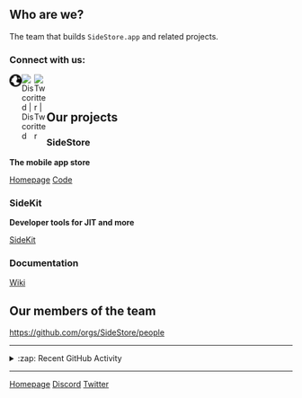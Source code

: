 <!-- 
Docs: How to use GitHub README and actions to auto-generate embedded content.
https://github.com/anuraghazra/github-readme-stats
https://www.youtube.com/watch?v=n6d4KHSKqGk
https://github.com/rahuldkjain/github-profile-readme-generator
 -->

## Who are we?

The team that builds `SideStore.app` and related projects.

### Connect with us:

<!--
[![Website](https://img.shields.io/website?label=sidestore.io&style=for-the-badge&url=https://sidestore.io)](https://sidestore.io)
[![Twitter Follow](https://img.shields.io/twitter/follow/sidestore_io?color=1DA1F2&logo=twitter&style=for-the-badge)](https://twitter.com/intent/follow?original_referer=https%3A%2F%2Fgithub.com%2Fsidestore&screen_name=sidestore)
[![GitHub Followers](https://img.shields.io/github/followers/sidestore?style=for-the-badge)]()
[![GitHub Sponsors](https://img.shields.io/github/sponsors/sidestore?style=for-the-badge
)]() 
-->

[<img align="left" alt="sidestore.io" width="22px" src="https://raw.githubusercontent.com/iconic/open-iconic/master/svg/globe.svg" />][website]
[<img align="left" alt="Discord | Discord" width="22px" src="https://cdn.jsdelivr.net/npm/simple-icons@v3/icons/discord.svg" />][discord]
[<img align="left" alt="Twitter | Twitter" width="22px" src="https://cdn.jsdelivr.net/npm/simple-icons@v3/icons/twitter.svg" />][twitter]

<br />
<br />

## Our projects

### SideStore

__The mobile app store__

[Homepage][website]
[Code][git.sidestore]

### SideKit

__Developer tools for JIT and more__

[SideKit][git.sidekit]

### Documentation

[Wiki][wiki]

## Our members of the team

https://github.com/orgs/SideStore/people

---

<details>
  <summary>:zap: Recent GitHub Activity</summary>

<!--START_SECTION:activity-->
1. 🗣 Commented on [#483](https://github.com/SideStore/SideStore/issues/483) in [SideStore/SideStore](https://github.com/SideStore/SideStore)
2. 🗣 Commented on [#463](https://github.com/SideStore/SideStore/issues/463) in [SideStore/SideStore](https://github.com/SideStore/SideStore)
3. 🗣 Commented on [#273](https://github.com/SideStore/SideStore/issues/273) in [SideStore/SideStore](https://github.com/SideStore/SideStore)
4. 🗣 Commented on [#488](https://github.com/SideStore/SideStore/issues/488) in [SideStore/SideStore](https://github.com/SideStore/SideStore)
5. ❗️ Closed issue [#488](https://github.com/SideStore/SideStore/issues/488) in [SideStore/SideStore](https://github.com/SideStore/SideStore)
6. 🗣 Commented on [#488](https://github.com/SideStore/SideStore/issues/488) in [SideStore/SideStore](https://github.com/SideStore/SideStore)
7. 🗣 Commented on [#513](https://github.com/SideStore/SideStore/issues/513) in [SideStore/SideStore](https://github.com/SideStore/SideStore)
8. ❗️ Closed issue [#513](https://github.com/SideStore/SideStore/issues/513) in [SideStore/SideStore](https://github.com/SideStore/SideStore)
9. 🗣 Commented on [#488](https://github.com/SideStore/SideStore/issues/488) in [SideStore/SideStore](https://github.com/SideStore/SideStore)
10. 🗣 Commented on [#513](https://github.com/SideStore/SideStore/issues/513) in [SideStore/SideStore](https://github.com/SideStore/SideStore)
11. 🗣 Commented on [#513](https://github.com/SideStore/SideStore/issues/513) in [SideStore/SideStore](https://github.com/SideStore/SideStore)
12. ❗️ Opened issue [#513](https://github.com/SideStore/SideStore/issues/513) in [SideStore/SideStore](https://github.com/SideStore/SideStore)
13. ❗️ Closed issue [#512](https://github.com/SideStore/SideStore/issues/512) in [SideStore/SideStore](https://github.com/SideStore/SideStore)
14. 🗣 Commented on [#512](https://github.com/SideStore/SideStore/issues/512) in [SideStore/SideStore](https://github.com/SideStore/SideStore)
15. ❗️ Opened issue [#512](https://github.com/SideStore/SideStore/issues/512) in [SideStore/SideStore](https://github.com/SideStore/SideStore)
16. ❌ Closed PR [#265](https://github.com/SideStore/SideStore/pull/265) in [SideStore/SideStore](https://github.com/SideStore/SideStore)
17. ❗️ Closed issue [#410](https://github.com/SideStore/SideStore/issues/410) in [SideStore/SideStore](https://github.com/SideStore/SideStore)
18. 🎉 Merged PR [#508](https://github.com/SideStore/SideStore/pull/508) in [SideStore/SideStore](https://github.com/SideStore/SideStore)
19. ❌ Closed PR [#373](https://github.com/SideStore/SideStore/pull/373) in [SideStore/SideStore](https://github.com/SideStore/SideStore)
20. 🗣 Commented on [#477](https://github.com/SideStore/SideStore/issues/477) in [SideStore/SideStore](https://github.com/SideStore/SideStore)
<!--END_SECTION:activity-->

</details>

---

[Homepage][patreon] [Discord][discord] [Twitter][twitter]

<!--
- [Patreon][patreon]
- [OpenCollective][opencollective]
- [YouTube][youtube]
-->

[website]: https://sidestore.io
[wiki]: https://wiki.sidestore.io
[twitter]: https://twitter.com/sidestore_io
[discord]: https://discord.gg/sidestore-949183273383395328
[youtube]: https://youtube.com/TODO
[patreon]: https://www.patreon.com/SideStore
[opencollective]: https://opencollective.com/TODO
[git.sidestore]: https://github.com/SideStore/SideStore/
[git.sidekit]: https://github.com/SideStore/SideKit

